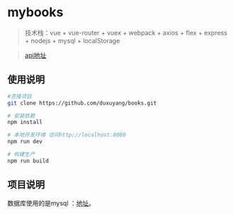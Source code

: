 # mybooks

> 技术栈：vue + vue-router + vuex + webpack + axios  + flex + express + nodejs + mysql + localStorage

> [api地址](https://github.com/duxuyang/book-node)


## 使用说明

``` bash
#克隆项目
git clone https://github.com/duxuyang/books.git

# 安装依赖
npm install

# 本地开发环境 访问http://localhost:8080
npm run dev

# 构建生产
npm run build

```

## 项目说明
数据库使用的是mysql
：[地址](https://pan.baidu.com/s/1QYSfWN9vQkBEku50Cvsncw)。





